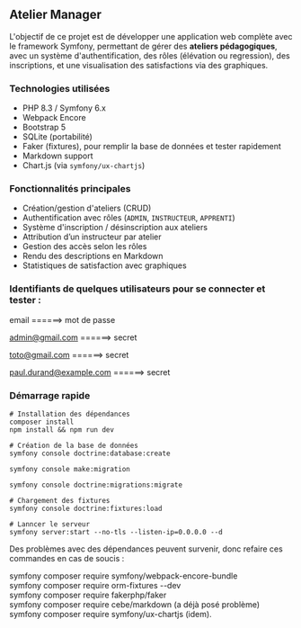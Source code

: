 ## Atelier Manager



L'objectif de ce projet est de développer une application web complète avec le 
framework Symfony, permettant de gérer des **ateliers pédagogiques**, avec un système 
d'authentification, des rôles (élévation ou regression), des inscriptions, et une visualisation des satisfactions via des graphiques.


### Technologies utilisées

- PHP 8.3 / Symfony 6.x
- Webpack Encore
- Bootstrap 5
- SQLite (portabilité)
- Faker (fixtures), pour remplir la base de données et tester rapidement
- Markdown support
- Chart.js (via `symfony/ux-chartjs`)

### Fonctionnalités principales

- Création/gestion d'ateliers (CRUD)
- Authentification avec rôles (`ADMIN`, `INSTRUCTEUR`, `APPRENTI`)
- Système d'inscription / désinscription aux ateliers
- Attribution d’un instructeur par atelier
- Gestion des accès selon les rôles
- Rendu des descriptions en Markdown
- Statistiques de satisfaction avec graphiques


### Identifiants de quelques utilisateurs pour se connecter et tester :
email            ======>      mot de passe

admin@gmail.com  ======>      secret

toto@gmail.com  ======>       secret

paul.durand@example.com ======>   secret

### Démarrage rapide

```
# Installation des dépendances
composer install
npm install && npm run dev

# Création de la base de données
symfony console doctrine:database:create  

symfony console make:migration

symfony console doctrine:migrations:migrate

# Chargement des fixtures
symfony console doctrine:fixtures:load

# Lanncer le serveur
symfony server:start --no-tls --listen-ip=0.0.0.0 --d
```


Des problèmes avec des dépendances peuvent survenir, donc refaire ces commandes en cas de soucis :


symfony composer require symfony/webpack-encore-bundle    
symfony composer require orm-fixtures --dev   
symfony composer require fakerphp/faker  
symfony composer require cebe/markdown (a déjà posé problème)  
symfony composer require symfony/ux-chartjs (idem).